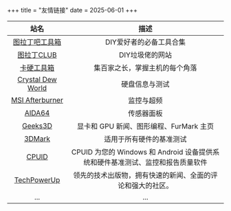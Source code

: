 +++
title = "友情链接"
date = 2025-06-01
+++

|                            站名                             |                                      描述                                      |
| :---------------------------------------------------------: | :----------------------------------------------------------------------------: |
|          [图拉丁吧工具箱](https://www.tbtool.cn/)           |                            DIY爱好者的必备工具合集                             |
|            [图拉丁CLUB](https://tualatin.club/)             |                                DIY垃圾佬的网站                                 |
|             [卡硬工具箱](http://www.kbtool.cn/)             |                         集百家之长，掌握主机的每个角落                         |
|       [Crystal Dew World](https://crystalmark.info/)        |                                 硬盘信息与测试                                 |
| [MSI Afterburner](https://www.msi.com/Landing/afterburner/) |                                   监控与超频                                   |
|              [AIDA64](https://www.aida64.com/)              |                                   传感器面板                                   |
|             [Geeks3D](https://www.geeks3d.com/)             |                    显卡和 GPU 新闻、图形编程、FurMark 主页                     |
|              [3DMark](https://www.3dmark.com/)              |                            适用于所有硬件的基准测试                            |
|               [CPUID](https://www.cpuid.com/)               | CPUID 为您的 Windows 和 Android 设备提供系统和硬件基准测试、监控和报告质量软件 |
|         [TechPowerUp](https://www.techpowerup.com/)         |           领先的技术出版物，拥有快速的新闻、全面的评论和强大的社区。           |
|                             ...                             |                                      ...                                       |
